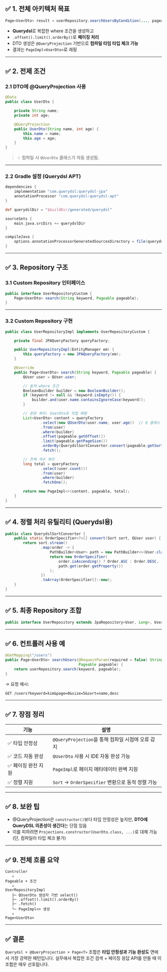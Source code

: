 ## ✅ 1. 전체 아키텍처 목표

```java
Page<UserDto> result = userRepository.searchUsersByCondition(..., pageable);
```

* **Querydsl**로 복잡한 where 조건을 생성하고
* `.offset().limit().orderBy()`로 **페이징 처리**
* DTO 생성은 `@QueryProjection` 기반으로 **컴파일 타임 타입 체크 가능**
* 결과는 `PageImpl<UserDto>`로 래핑

---

## ✅ 2. 전제 조건

### 2.1 DTO에 @QueryProjection 사용

```java
@Data
public class UserDto {

    private String name;
    private int age;

    @QueryProjection
    public UserDto(String name, int age) {
        this.name = name;
        this.age = age;
    }
}
```

> 💡 컴파일 시 `QUserDto` 클래스가 자동 생성됨.

---

### 2.2 Gradle 설정 (Querydsl APT)

```groovy
dependencies {
    implementation "com.querydsl:querydsl-jpa"
    annotationProcessor "com.querydsl:querydsl-apt"
}
```

```groovy
def querydslDir = "$buildDir/generated/querydsl"

sourceSets {
    main.java.srcDirs += querydslDir
}

compileJava {
    options.annotationProcessorGeneratedSourcesDirectory = file(querydslDir)
}
```

---

## ✅ 3. Repository 구조

### 3.1 Custom Repository 인터페이스

```java
public interface UserRepositoryCustom {
    Page<UserDto> search(String keyword, Pageable pageable);
}
```

---

### 3.2 Custom Repository 구현

```java
public class UserRepositoryImpl implements UserRepositoryCustom {

    private final JPAQueryFactory queryFactory;

    public UserRepositoryImpl(EntityManager em) {
        this.queryFactory = new JPAQueryFactory(em);
    }

    @Override
    public Page<UserDto> search(String keyword, Pageable pageable) {
        QUser user = QUser.user;

        // 동적 where 조건
        BooleanBuilder builder = new BooleanBuilder();
        if (keyword != null && !keyword.isEmpty()) {
            builder.and(user.name.containsIgnoreCase(keyword));
        }

        // 본문 쿼리: UserDto로 직접 매핑
        List<UserDto> content = queryFactory
                .select(new QUserDto(user.name, user.age))  // Q 클래스 활용
                .from(user)
                .where(builder)
                .offset(pageable.getOffset())
                .limit(pageable.getPageSize())
                .orderBy(QuerydslSortConverter.convert(pageable.getSort(), user))
                .fetch();

        // 전체 개수 쿼리
        long total = queryFactory
                .select(user.count())
                .from(user)
                .where(builder)
                .fetchOne();

        return new PageImpl<>(content, pageable, total);
    }
}
```

---

## ✅ 4. 정렬 처리 유틸리티 (Querydsl용)

```java
public class QuerydslSortConverter {
    public static OrderSpecifier<?>[] convert(Sort sort, QUser user) {
        return sort.stream()
                .map(order -> {
                    PathBuilder<User> path = new PathBuilder<>(User.class, user.getMetadata());
                    return new OrderSpecifier(
                        order.isAscending() ? Order.ASC : Order.DESC,
                        path.get(order.getProperty())
                    );
                })
                .toArray(OrderSpecifier[]::new);
    }
}
```

---

## ✅ 5. 최종 Repository 조합

```java
public interface UserRepository extends JpaRepository<User, Long>, UserRepositoryCustom {}
```

---

## ✅ 6. 컨트롤러 사용 예

```java
@GetMapping("/users")
public Page<UserDto> searchUsers(@RequestParam(required = false) String keyword,
                                 Pageable pageable) {
    return userRepository.search(keyword, pageable);
}
```

→ 요청 예시:

```
GET /users?keyword=kim&page=0&size=5&sort=name,desc
```

---

## ✅ 7. 장점 정리

| 기능          | 설명                                      |
| ----------- | --------------------------------------- |
| ✅ 타입 안정성    | `@QueryProjection`을 통해 컴파일 시점에 오류 감지    |
| ✅ 코드 자동 완성  | `QUserDto` 사용 시 IDE 자동 완성 가능            |
| ✅ 페이징 완전 지원 | `PageImpl`로 페이지 메타데이터 완벽 지원             |
| ✅ 정렬 지원     | `Sort` → `OrderSpecifier` 변환으로 동적 정렬 가능 |

---

## ✅ 8. 보완 팁

* @QueryProjection은 `constructor()`보다 타입 안정성은 높지만, **DTO에 QueryDSL 의존성이 생긴다**는 단점 있음
* 이를 피하려면 `Projections.constructor(UserDto.class, ...)`로 대체 가능 (단, 컴파일러 타입 체크 불가)

---

## ✅ 9. 전체 흐름 요약

```plaintext
Controller
   ↓
Pageable + 조건
   ↓
UserRepositoryImpl
   ├─ QUserDto 생성자 기반 select()
   ├─ .offset().limit().orderBy()
   ├─ .fetch()
   └─ PageImpl<> 생성
   ↓
Page<UserDto>
```

---

## ✅ 결론

`Querydsl + @QueryProjection + Page<T>` 조합은 **타입 안정성과 기능 완성도** 면에서 가장 강력한 패턴입니다.
실무에서 복잡한 조건 검색 + 페이징 응답 API를 만들 때 이 조합은 매우 선호됩니다.

